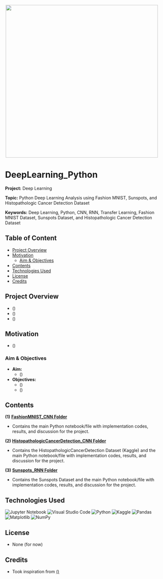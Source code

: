 
<p align="center">
    <img width="500" src="https://s1infpro.istts.ac.id/wp-content/uploads/2022/06/1_I5O6NX_DIKYI1VBuLfX77Q.jpeg">
</p>

# DeepLearning_Python

**Project:** Deep Learning

**Topic:** Python Deep Learning Analysis using Fashion MNIST, Sunspots, and Histopathologic Cancer Detection Dataset

**Keywords:** Deep Learning, Python, CNN, RNN, Transfer Learning, Fashion MNIST Dataset, Sunspots Dataset, and Histopathologic Cancer Detection Dataset



## Table of Content
- [Project Overview](#Project-Overview)
- [Motivation](#Motivation)
	- [Aim & Objectives](#Aim--Objectives)
- [Contents](#Contents)
- [Technologies Used](#Technologies-Used)
- [License](#License)
- [Credits](#Credits)



## Project Overview
- ()
- ()
- ()



## Motivation
- ()



### Aim & Objectives
- **Aim:** 
	- ()
- **Objectives:** 
  	- ()
	- ()



## Contents
**(1)** [**FashionMNIST_CNN Folder**](https://github.com/jarrodtky/DeepLearning_Python/tree/26c3cf7d280bb158925bf83d530428d92c408fed/FashionMNIST_CNN)
- Contains the main Python notebook/file with implementation codes, results, and discussion for the project.

**(2)** [**HistopathologicCancerDetection_CNN Folder**](https://github.com/jarrodtky/DeepLearning_Python/tree/26c3cf7d280bb158925bf83d530428d92c408fed/HistopathologicCancerDetection_CNN) 
- Contains the HistopathologicCancerDetection Dataset (Kaggle) and the main Python notebook/file with implementation codes, results, and discussion for the project.

**(3)** [**Sunspots_RNN Folder**](https://github.com/jarrodtky/DeepLearning_Python/tree/26c3cf7d280bb158925bf83d530428d92c408fed/Sunspots_RNN) 
- Contains the Sunspots Dataset and the main Python notebook/file with implementation codes, results, and discussion for the project.


## Technologies Used
<p </p>

![Jupyter Notebook](https://img.shields.io/badge/jupyter-%23FA0F00.svg?style=for-the-badge&logo=jupyter&logoColor=white)
![Visual Studio Code](https://img.shields.io/badge/Visual%20Studio%20Code-0078d7.svg?style=for-the-badge&logo=visual-studio-code&logoColor=white)
![Python](https://img.shields.io/badge/python-3670A0?style=for-the-badge&logo=python&logoColor=ffdd54)
![Kaggle](https://img.shields.io/badge/Kaggle-035a7d?style=for-the-badge&logo=kaggle&logoColor=white)
![Pandas](https://img.shields.io/badge/pandas-%23150458.svg?style=for-the-badge&logo=pandas&logoColor=white)
![Matplotlib](https://img.shields.io/badge/Matplotlib-%23#ffffff.svg?style=for-the-badge&logo=Matplotlib&logoColor=white)
![NumPy](https://img.shields.io/badge/numpy-%23013243.svg?style=for-the-badge&logo=numpy&logoColor=white)

<p </p>



## License
- None (for now)



## Credits
- Took inspiration from [()](link)


